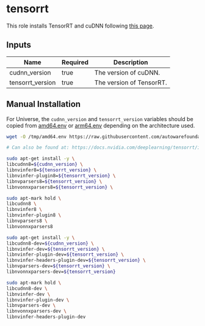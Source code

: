 # tensorrt

This role installs TensorRT and cuDNN following [this page](https://docs.nvidia.com/deeplearning/tensorrt/install-guide/index.html#installing).

## Inputs

| Name             | Required | Description              |
| ---------------- | -------- | ------------------------ |
| cudnn_version    | true     | The version of cuDNN.    |
| tensorrt_version | true     | The version of TensorRT. |

## Manual Installation

For Universe, the `cudnn_version` and `tensorrt_version` variables should be copied from
[amd64.env](../../../amd64.env) or [arm64.env](../../../arm64.env) depending on the architecture used.

```bash
wget -O /tmp/amd64.env https://raw.githubusercontent.com/autowarefoundation/autoware/main/amd64.env && source /tmp/amd64.env

# Can also be found at: https://docs.nvidia.com/deeplearning/tensorrt/install-guide/index.html#installing

sudo apt-get install -y \
libcudnn8=${cudnn_version} \
libnvinfer8=${tensorrt_version} \
libnvinfer-plugin8=${tensorrt_version} \
libnvparsers8=${tensorrt_version} \
libnvonnxparsers8=${tensorrt_version} \

sudo apt-mark hold \
libcudnn8 \
libnvinfer8 \
libnvinfer-plugin8 \
libnvparsers8 \
libnvonnxparsers8

sudo apt-get install -y \
libcudnn8-dev=${cudnn_version} \
libnvinfer-dev=${tensorrt_version} \
libnvinfer-plugin-dev=${tensorrt_version} \
libnvinfer-headers-plugin-dev=${tensorrt_version} \
libnvparsers-dev=${tensorrt_version} \
libnvonnxparsers-dev=${tensorrt_version}

sudo apt-mark hold \
libcudnn8-dev \
libnvinfer-dev \
libnvinfer-plugin-dev \
libnvparsers-dev \
libnvonnxparsers-dev \
libnvinfer-headers-plugin-dev
```
